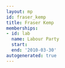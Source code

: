 ```yaml
---
layout: mp
id: fraser_kemp
title: Fraser Kemp
memberships:
- id: lab
  name: Labour Party
  start: 
  end: '2010-03-30'
autogenerated: true
---
```

